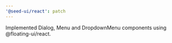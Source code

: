 ```yaml
---
'@seed-ui/react': patch
---
```


Implemented Dialog, Menu and DropdownMenu components using @floating-ui/react.
